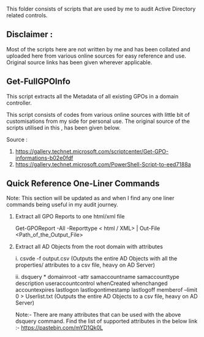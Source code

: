 This folder consists of scripts that are used by me to audit Active Directory related controls.


Disclaimer : 
------------

Most of the scripts here are not written by me and has been collated and uploaded here from various online sources for easy reference and use. Original source links has been given wherever applicable.

Get-FullGPOInfo 
---------------
This script extracts all the Metadata of all existing GPOs in a domain controller.

This script consists of codes from various online sources with little bit of customisations from my side for personal use. The original source of the scripts utilised in this , has been given below.

Source : 
1. https://gallery.technet.microsoft.com/scriptcenter/Get-GPO-informations-b02e0fdf
2. https://gallery.technet.microsoft.com/PowerShell-Script-to-eed7188a


Quick Reference One-Liner Commands
----------------------------------
Note: This section will be updated as and when I find any one liner commands being useful in my audit journey.

1. Extract all GPO Reports to one html/xml file

   Get-GPOReport -All -Reporttype < html / XML> | Out-File <Path_of_the_Output_File>

2. Extract all AD Objects from the root domain with attributes

   i. csvde -f output.csv (Outputs the entire AD Objects with all the properties/ attributes to a csv file, heavy on AD Server)

   ii. dsquery * domainroot -attr samaccountname samaccounttype description useraccountcontrol whenCreated whenchanged accountexpires lastlogon lastlogontimestamp lastlogoff memberof –limit 0 > Userlist.txt (Outputs the entire AD Objects to a csv file, heavy on AD Server)

   Note:- 
        There are many attributes that can be used with the above dsquery command. Find the list of supported attributes in the below link :-
        https://pastebin.com/mYD1Qk0L




